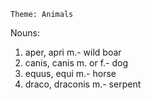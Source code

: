     Theme: Animals

Nouns:

1. aper, apri m.- wild boar
1. canis, canis m. or f.- dog
1. equus, equi m.- horse
1. draco, draconis m.- serpent
